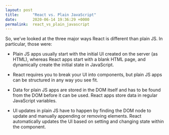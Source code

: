 ```yaml
---
layout: post
title:      "React vs. Plain JavaScript"
date:       2020-06-14 19:36:29 +0000
permalink:  react_vs_plain_javascript
---
```



So, we’ve looked at the three major ways React is different than plain JS. In particular, those were:

* Plain JS apps usually start with the initial UI created on the server (as HTML), whereas React apps start with a blank HTML page, and dynamically create the initial state in JavaScript.

* React requires you to break your UI into components, but plain JS apps can be structured in any way you see fit.

* Data for plain JS apps are stored in the DOM itself and has to be found from the DOM before it can be used. React apps store data in regular JavaScript variables.

* UI updates in plain JS have to happen by finding the DOM node to update and manually appending or removing elements. React automatically updates the UI based on setting and changing state within the component.
